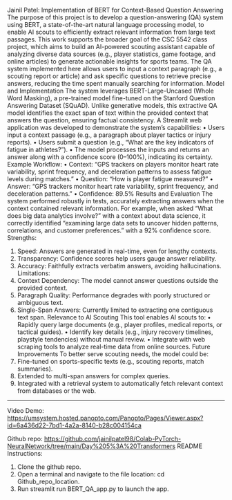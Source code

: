 Jainil Patel: Implementation of BERT for Context-Based Question Answering
The purpose of this project is to develop a question-answering (QA) system using BERT, a state-of-the-art natural language processing model, to enable AI scouts to efficiently extract relevant information from large text passages. This work supports the broader goal of the CSC 5542 class project, which aims to build an AI-powered scouting assistant capable of analyzing diverse data sources (e.g., player statistics, game footage, and online articles) to generate actionable insights for sports teams. The QA system implemented here allows users to input a context paragraph (e.g., a scouting report or article) and ask specific questions to retrieve precise answers, reducing the time spent manually searching for information.
Model and Implementation
The system leverages BERT-Large-Uncased (Whole Word Masking), a pre-trained model fine-tuned on the Stanford Question Answering Dataset (SQuAD). Unlike generative models, this extractive QA model identifies the exact span of text within the provided context that answers the question, ensuring factual consistency.
A Streamlit web application was developed to demonstrate the system’s capabilities:
•	Users input a context passage (e.g., a paragraph about player tactics or injury reports).
•	Users submit a question (e.g., “What are the key indicators of fatigue in athletes?”).
•	The model processes the inputs and returns an answer along with a confidence score (0–100%), indicating its certainty.
Example Workflow:
•	Context: “GPS trackers on players monitor heart rate variability, sprint frequency, and deceleration patterns to assess fatigue levels during matches.”
•	Question: “How is player fatigue measured?”
•	Answer: “GPS trackers monitor heart rate variability, sprint frequency, and deceleration patterns.”
•	Confidence: 89.5%
Results and Evaluation
The system performed robustly in tests, accurately extracting answers when the context contained relevant information. For example, when asked “What does big data analytics involve?” with a context about data science, it correctly identified “examining large data sets to uncover hidden patterns, correlations, and customer preferences.” with a 92% confidence score.
Strengths:
1.	Speed: Answers are generated in real-time, even for lengthy contexts.
2.	Transparency: Confidence scores help users gauge answer reliability.
3.	Accuracy: Faithfully extracts verbatim answers, avoiding hallucinations.
Limitations:
1.	Context Dependency: The model cannot answer questions outside the provided context.
2.	Paragraph Quality: Performance degrades with poorly structured or ambiguous text.
3.	Single-Span Answers: Currently limited to extracting one contiguous text span.
Relevance to AI Scouting
This tool enables AI scouts to:
•	Rapidly query large documents (e.g., player profiles, medical reports, or tactical guides).
•	Identify key details (e.g., injury recovery timelines, playstyle tendencies) without manual review.
•	Integrate with web scraping tools to analyze real-time data from online sources.
Future Improvements
To better serve scouting needs, the model could be:
1.	Fine-tuned on sports-specific texts (e.g., scouting reports, match summaries).
2.	Extended to multi-span answers for complex queries.
3.	Integrated with a retrieval system to automatically fetch relevant context from databases or the web.
________________________________________
Video Demo:
https://umsystem.hosted.panopto.com/Panopto/Pages/Viewer.aspx?id=6a436d22-7bd1-4a2a-8140-b28c004154ca 

Github repo:
https://github.com/jainilpatel98/Colab-PyTorch-NeuralNetwork/tree/main/Day%205%3A%20Transformers 
README Instructions:
1.	Clone the github repo.
2.	Open a terminal and navigate to the file location: cd Github_repo_location.
3.	Run streamlit run BERT_QA_app.py to launch the app.

